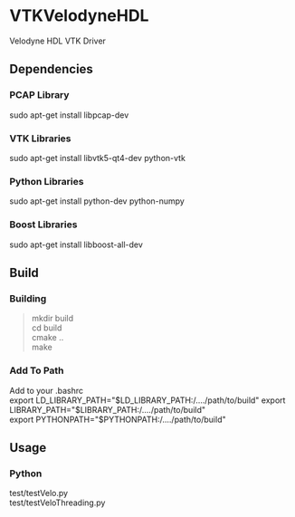 # VTKVelodyneHDL  
Velodyne HDL VTK Driver  

## Dependencies  

### PCAP Library  
sudo apt-get install libpcap-dev  

### VTK Libraries  
sudo apt-get install libvtk5-qt4-dev python-vtk

### Python Libraries
sudo apt-get install python-dev python-numpy  

### Boost Libraries  
sudo apt-get install libboost-all-dev  

## Build  

### Building  
> mkdir build  
> cd build  
> cmake ..  
> make

### Add To Path
Add to your .bashrc  
export LD_LIBRARY_PATH="$LD_LIBRARY_PATH:/..../path/to/build"  
export LIBRARY_PATH="$LIBRARY_PATH:/..../path/to/build"  
export PYTHONPATH="$PYTHONPATH:/..../path/to/build"  

## Usage

### Python  
test/testVelo.py  
test/testVeloThreading.py  
